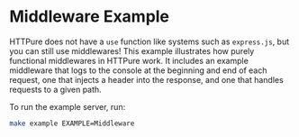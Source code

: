 # Middleware Example

HTTPure does not have a `use` function like systems such as `express.js`, but
you can still use middlewares! This example illustrates how purely functional
middlewares in HTTPure work. It includes an example middleware that logs to the
console at the beginning and end of each request, one that injects a header into
the response, and one that handles requests to a given path.

To run the example server, run:

```bash
make example EXAMPLE=Middleware
```
